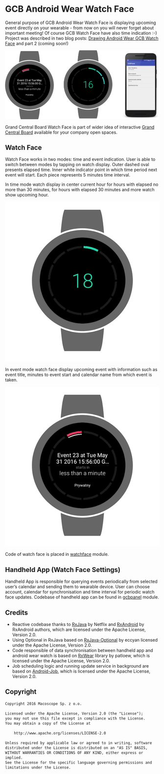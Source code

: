 # GCB Android Wear Watch Face

General purpose of GCB Android Wear Watch Face is displaying upcoming event directly on your wearable - from now on you will never forget about important meeting!  Of course GCB Watch Face have also time indication :-) Project was described in two blog posts: [Drawing Android Wear GCB Watch Face](http://http://macoscope.com/blog/drawing-android-wear-gcb-watch-face/) and part 2 (coming soon!)

![GCB Watch Face](screenshots/GCBWatchFace.png)

Grand Central Board Watch Face is part of wider idea of interactive [Grand Central Board](https://github.com/macoscope/GrandCentralBoard) available for your company open spaces. 

## Watch Face

Watch Face works in two modes: time and event indication. User is able to switch between modes by tapping on watch display. Outer dashed oval presents elapsed time. Inner white indicator point in which time period next event will start. Each piece represents 5 minutes time interval. 

In time mode watch display in center current hour for hours with elapsed no more than 30 minutes, for hours with elapsed 30 minutes and more watch show upcoming hour. 

![Time indicator](screenshots/time-indicator.gif)

In event mode watch face display upcoming event with information such as event title, minutes to event start and calendar name from which event is taken.

![Event indicator](screenshots/event-indicator.png)

Code of watch face is placed in [watchface](https://github.com/macoscope/GCBAndroidWearWatchFace/tree/master/watchface) module.

## Handheld App (Watch Face Settings)

Handheld App is responsible for querying events periodically from selected user’s calendar and sending them to wearable device. User can choose account, calendar for synchronisation and time interval for periodic watch face updates. Codebase of handheld app can be found in [gcbpanel](https://github.com/macoscope/GCBAndroidWearWatchFace/tree/master/gcbpanel) module.

## Credits

- Reactive codebase thanks to [RxJava](https://github.com/ReactiveX/RxJava) by Netflix and [RxAndroid](https://github.com/ReactiveX/RxJava) by RxAndroid authors, which  are  licensed under the Apache License, Version 2.0.
- Using Optional in RxJava based on [RxJava-Optional](https://github.com/eccyan/RxJava-Optional) by eccyan licensed under the Apache License, Version 2.0.
- Code responsible of data synchronisation between handheld app and android wear watch is based on [RxWear](https://github.com/patloew/RxWear) library by patloew, which is licensed under the Apache License, Version 2.0.
- Job scheduling logic and running update service in background are based on [Android-Job](https://github.com/evernote/android-job), which is licensed under the Apache License, Version 2.0. 

## Copyright

```
Copyright 2016 Macoscope Sp. z o.o.

Licensed under the Apache License, Version 2.0 (the "License");
you may not use this file except in compliance with the License.
You may obtain a copy of the License at

    http://www.apache.org/licenses/LICENSE-2.0

Unless required by applicable law or agreed to in writing, software
distributed under the License is distributed on an "AS IS" BASIS,
WITHOUT WARRANTIES OR CONDITIONS OF ANY KIND, either express or implied.
See the License for the specific language governing permissions and
limitations under the License.
```

